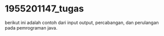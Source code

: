 # 1955201147_tugas
berikut ini adalah contoh dari input output, percabangan, dan perulangan pada pemrograman java.
